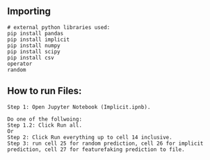 ## Importing
    # external python libraries used:
    pip install pandas
    pip install implicit
    pip install numpy
    pip install scipy
    pip install csv
    operator
    random

## How to run Files:
    Step 1: Open Jupyter Notebook (Implicit.ipnb).
    
    Do one of the follwoing:
    Step 1.2: Click Run all.
    Or
    Step 2: Click Run everything up to cell 14 inclusive.
    Step 3: run cell 25 for random prediction, cell 26 for implicit prediction, cell 27 for featurefaking prediction to file.